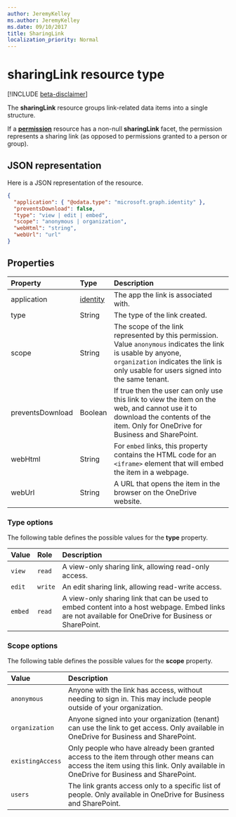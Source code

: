 ```yaml
---
author: JeremyKelley
ms.author: JeremyKelley
ms.date: 09/10/2017
title: SharingLink
localization_priority: Normal
---
```

# sharingLink resource type

[!INCLUDE [beta-disclaimer](../../includes/beta-disclaimer.md)]

The **sharingLink** resource groups link-related data items into a single structure.

If a [**permission**](permission.md) resource has a non-null **sharingLink** facet, the permission represents a sharing link (as opposed to permissions granted to a person or group).

## JSON representation

Here is a JSON representation of the resource.

<!-- {
  "blockType": "resource",
  "optionalProperties": [ "application", "scope" ],
  "@odata.type": "microsoft.graph.sharingLink"
}-->

```json
{
  "application": { "@odata.type": "microsoft.graph.identity" },
  "preventsDownload": false,
  "type": "view | edit | embed",
  "scope": "anonymous | organization",
  "webHtml": "string",
  "webUrl": "url"
}
```

## Properties

| Property       | Type          | Description
|:---------------|:--------------|:-------------------------------------
| application    | [identity][]  | The app the link is associated with.
| type           | String        | The type of the link created.
| scope          | String        | The scope of the link represented by this permission. Value `anonymous` indicates the link is usable by anyone, `organization` indicates the link is only usable for users signed into the same tenant.
| preventsDownload | Boolean       | If true then the user can only use this link to view the item on the web, and cannot use it to download the contents of the item. Only for OneDrive for Business and SharePoint.
| webHtml        | String        | For `embed` links, this property contains the HTML code for an `<iframe>` element that will embed the item in a webpage.
| webUrl         | String        | A URL that opens the item in the browser on the OneDrive website.

[Identity]: identity.md

### Type options

The following table defines the possible values for the **type** property.

| Value    | Role     | Description
|:---------|:---------|:---------------------------------------------------------
| `view`   | `read`   | A view-only sharing link, allowing read-only access.
| `edit`   | `write`  | An edit sharing link, allowing read-write access.
| `embed`  | `read`   | A view-only sharing link that can be used to embed content into a host webpage. Embed links are not available for OneDrive for Business or SharePoint.

### Scope options

The following table defines the possible values for the **scope** property.

| Value            | Description
|:-----------------|:------------------------------------------------------------
| `anonymous`      | Anyone with the link has access, without needing to sign in. This may include people outside of your organization.
| `organization`   | Anyone signed into your organization (tenant) can use the link to get access. Only available in OneDrive for Business and SharePoint.
| `existingAccess` | Only people who have already been granted access to the item through other means can access the item using this link. Only available in OneDrive for Business and SharePoint.
| `users`          | The link grants access only to a specific list of people. Only available in OneDrive for Business and SharePoint.

<!-- uuid: 8fcb5dbc-d5aa-4681-8e31-b001d5168d79
2015-10-25 14:57:30 UTC -->
<!--
{
  "type": "#page.annotation",
  "description": "The sharing link facet provides information about how a file is shared.",
  "keywords": "sharing,sharing link, sharing url, webUrl",
  "section": "documentation",
  "tocPath": "",
  "suppressions": [
    "Error: /api-reference/beta/resources/sharinglink.md:\r\n      Exception processing links.\r\n    System.ArgumentException: Link Definition was null. Link text: !INCLUDE [beta-disclaimer](../../includes/beta-disclaimer.md)\r\n      at ApiDoctor.Validation.DocFile.get_LinkDestinations()\r\n      at ApiDoctor.Validation.DocSet.ValidateLinks(Boolean includeWarnings, String[] relativePathForFiles, IssueLogger issues, Boolean requireFilenameCaseMatch, Boolean printOrphanedFiles)"
  ]
}
-->
